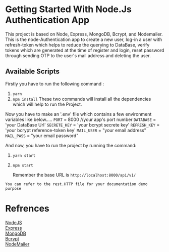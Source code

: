 # Getting Started With Node.Js Authentication App
This project is based on Node, Express, MongoDB, Bcrypt, and Nodemailer.
This is the node-Authentication app to create a new user, log-in a user with refresh-token which helps to reduce the querying to DataBase, verify tokens which are generated at the time of register and login, reset password through sending OTP to the user's mail address and deleting the user.


## Available Scripts
Firstly you have to run the following command :
  1. `yarn`
  2. `npm install`
These two commands will install all the dependencies which will help to run the Project.

Now you have to make an '.env' file which contains a few environment variables like below.....
  `PORT` = 8000  //your app's port number
  `DATABASE` = 'your DataBase Url'
  `SECRETE_KEY` = 'your bcrypt secrete key'
  `REFRESH_KEY` = 'your bcrypt reference-token key'
  `MAIL_USER` = "your email address"
  `MAIL_PASS` = "your email password"


  And now, you have to run the project by running the command:
  1. `yarn start`
  2. `npm start`
     
     Remember the base URL is `http://localhost:8000/api/v1/`

     
`You can refer to the rest.HTTP file for your documentation demo purpose`



# Refrences
<a  href="https://nodejs.org/docs/latest/api/" target="_blank">NodeJS </a>
</br>
<a  href="https://expressjs.com/en/starter/hello-world.html" target="_blank">Express </a>
</br>
<a  href="https://www.mongodb.com/docs/" target="_blank">MongoDB </a>
</br>
<a  href="https://www.npmjs.com/package/bcrypt" target="_blank">Bcrypt </a>
</br>
<a  href="https://nodemailer.com/" target="_blank">NodeMailer </a>
